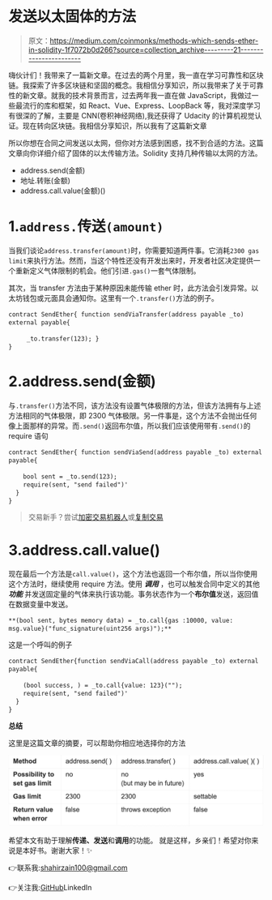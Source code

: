# 发送以太固体的方法

> 原文：<https://medium.com/coinmonks/methods-which-sends-ether-in-solidity-1f7072b0d266?source=collection_archive---------21----------------------->

嗨伙计们！我带来了一篇新文章。在过去的两个月里，我一直在学习可靠性和区块链。我探索了许多区块链和坚固的概念。我相信分享知识，所以我带来了关于可靠性的新文章。就我的技术背景而言，过去两年我一直在做 JavaScript，我做过一些最流行的库和框架，如 React、Vue、Express、LoopBack 等，我对深度学习有很深的了解，主要是 CNN(卷积神经网络),我还获得了 Udacity 的计算机视觉认证。现在转向区块链。我相信分享知识，所以我有了这篇新文章

所以你想在合同之间发送以太网，但你对方法感到困惑，找不到合适的方法。这篇文章向你详细介绍了固体的以太传输方法。Solidity 支持几种传输以太网的方法。

*   address.send(金额)
*   地址.转账(金额)
*   address.call.value(金额)()

# 1.`address.`传送`(amount)`

当我们谈论`address.transfer(amount)`时，你需要知道两件事。它消耗`2300 gas limit`来执行方法。然而，当这个特性还没有开发出来时，开发者社区决定提供一个重新定义气体限制的机会。他们引进`.gas()`一套气体限制。

其次，当 transfer 方法由于某种原因未能传输 ether 时，此方法会引发异常。以太坊钱包或元面具会通知你。这里有一个`.transfer()`方法的例子。

```
contract SendEther{ function sendViaTransfer(address payable _to) external payable{

     _to.transfer(123); }
}
```

# 2.address.send(金额)

与`.transfer()`方法不同，该方法没有设置气体极限的方法，但该方法拥有与上述方法相同的气体极限，即 2300 气体极限。另一件事是，这个方法不会抛出任何像上面那样的异常。而`.send()`返回布尔值，所以我们应该使用带有`.send()`的 require 语句

```
contract SendEther{ function sendViaSend(address payable _to) external payable{

    bool sent = _to.send(123);
    require(sent, "send failed")'
  }
}
```

> 交易新手？尝试[加密交易机器人](/coinmonks/crypto-trading-bot-c2ffce8acb2a)或[复制交易](/coinmonks/top-10-crypto-copy-trading-platforms-for-beginners-d0c37c7d698c)

# 3.address.call.value()

现在最后一个方法是`call.value()`，这个方法也返回一个布尔值，所以当你使用这个方法时，继续使用 require 方法。使用 ***调用*** ，也可以触发合同中定义的其他 ***功能*** 并发送固定量的气体来执行该功能。事务状态作为一个**布尔值**发送，返回值在数据变量中发送。

```
**(bool sent, bytes memory data) = _to.call{gas :10000, value: msg.value}("func_signature(uint256 args)");**
```

这是一个呼叫的例子

```
contract SendEther{function sendViaCall(address payable _to) external payable{

    (bool success, ) = _to.call{value: 123}("");
    require(sent, "send failed")'
  }
}
```

**总结**

这里是这篇文章的摘要，可以帮助你相应地选择你的方法

![](img/f8ca00422b6a02d56474c4e9fc4bf113.png)

希望本文有助于理解**传递、发送**和**调用**的功能。
就是这样，乡亲们！希望对你来说是本好书。谢谢大家！✨

👉联系我:shahirzain100@gmail.com

👉关注我:[GitHub](https://github.com/ShahirZain)LinkedIn